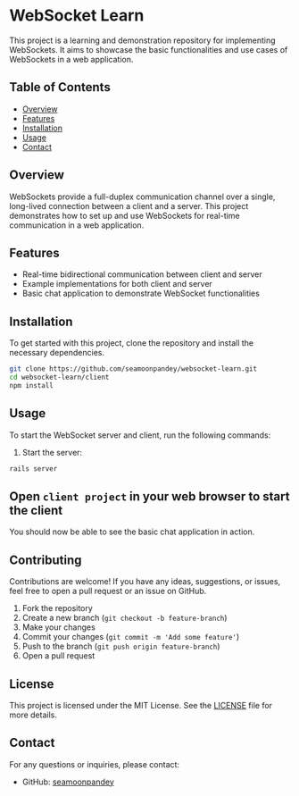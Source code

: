 # WebSocket Learn

This project is a learning and demonstration repository for implementing WebSockets. It aims to showcase the basic functionalities and use cases of WebSockets in a web application.

## Table of Contents

- [Overview](#overview)
- [Features](#features)
- [Installation](#installation)
- [Usage](#usage)
- [Contact](#contact)

## Overview

WebSockets provide a full-duplex communication channel over a single, long-lived connection between a client and a server. This project demonstrates how to set up and use WebSockets for real-time communication in a web application.

## Features

- Real-time bidirectional communication between client and server
- Example implementations for both client and server
- Basic chat application to demonstrate WebSocket functionalities

## Installation

To get started with this project, clone the repository and install the necessary dependencies.

```bash
git clone https://github.com/seamoonpandey/websocket-learn.git
cd websocket-learn/client
npm install
```

## Usage

To start the WebSocket server and client, run the following commands:

1. Start the server:

```bash
rails server
```

## Open `client project` in your web browser to start the client

You should now be able to see the basic chat application in action.

## Contributing

Contributions are welcome! If you have any ideas, suggestions, or issues, feel free to open a pull request or an issue on GitHub.

1. Fork the repository
2. Create a new branch (`git checkout -b feature-branch`)
3. Make your changes
4. Commit your changes (`git commit -m 'Add some feature'`)
5. Push to the branch (`git push origin feature-branch`)
6. Open a pull request

## License

This project is licensed under the MIT License. See the [LICENSE](LICENSE) file for more details.

## Contact

For any questions or inquiries, please contact:

- GitHub: [seamoonpandey](https://github.com/seamoonpandey)
